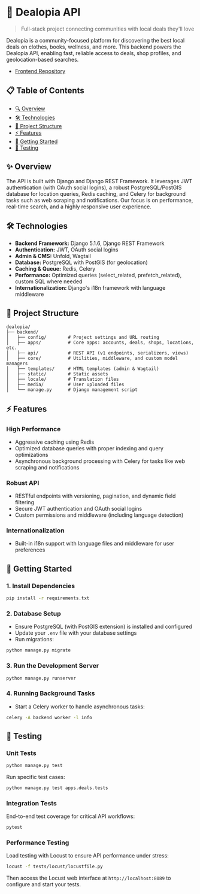 # 🚀 Dealopia API

> Full-stack project connecting communities with local deals they'll love

Dealopia is a community-focused platform for discovering the best local deals on clothes, books, wellness, and more. This backend powers the Dealopia API, enabling fast, reliable access to deals, shop profiles, and geolocation-based searches.

- [Frontend Repository](https://github.com/Moonchichiii/dealopia_client)

## 📋 Table of Contents

- [🔍 Overview](#-overview)
- [🛠️ Technologies](#️-technologies)
- [📂 Project Structure](#-project-structure)
- [⚡ Features](#-features)
- [🚦 Getting Started](#-getting-started)
- [🧪 Testing](#-testing)

## ✨ Overview

The API is built with Django and Django REST Framework. It leverages JWT authentication (with OAuth social logins), a robust PostgreSQL/PostGIS database for location queries, Redis caching, and Celery for background tasks such as web scraping and notifications. Our focus is on performance, real-time search, and a highly responsive user experience.

## 🛠️ Technologies

- **Backend Framework:** Django 5.1.6, Django REST Framework
- **Authentication:** JWT, OAuth social logins
- **Admin & CMS:** Unfold, Wagtail
- **Database:** PostgreSQL with PostGIS (for geolocation)
- **Caching & Queue:** Redis, Celery
- **Performance:** Optimized queries (select_related, prefetch_related), custom SQL where needed
- **Internationalization:** Django's i18n framework with language middleware

## 📂 Project Structure

```plaintext
dealopia/
├── backend/
│   ├── config/        # Project settings and URL routing
│   ├── apps/          # Core apps: accounts, deals, shops, locations, etc.
│   ├── api/           # REST API (v1 endpoints, serializers, views)
│   ├── core/          # Utilities, middleware, and custom model managers
│   ├── templates/     # HTML templates (admin & Wagtail)
│   ├── static/        # Static assets
│   ├── locale/        # Translation files
│   ├── media/         # User uploaded files
│   └── manage.py      # Django management script
```

## ⚡ Features

### High Performance

- Aggressive caching using Redis
- Optimized database queries with proper indexing and query optimizations
- Asynchronous background processing with Celery for tasks like web scraping and notifications

### Robust API

- RESTful endpoints with versioning, pagination, and dynamic field filtering
- Secure JWT authentication and OAuth social logins
- Custom permissions and middleware (including language detection)

### Internationalization

- Built-in i18n support with language files and middleware for user preferences

## 🚦 Getting Started

### 1. Install Dependencies

```bash
pip install -r requirements.txt
```

### 2. Database Setup

- Ensure PostgreSQL (with PostGIS extension) is installed and configured
- Update your `.env` file with your database settings
- Run migrations:

```bash
python manage.py migrate
```

### 3. Run the Development Server

```bash
python manage.py runserver
```

### 4. Running Background Tasks

- Start a Celery worker to handle asynchronous tasks:

```bash
celery -A backend worker -l info
```

## 🧪 Testing

### Unit Tests

```bash
python manage.py test
```

Run specific test cases:

```bash
python manage.py test apps.deals.tests
```

### Integration Tests

End-to-end test coverage for critical API workflows:

```bash
pytest
```

### Performance Testing

Load testing with Locust to ensure API performance under stress:

```bash
locust -f tests/locust/locustfile.py
```

Then access the Locust web interface at `http://localhost:8089` to configure and start your tests.
